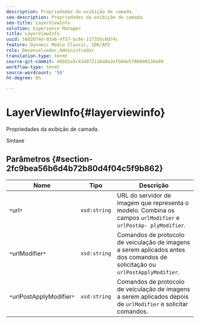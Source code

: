 ```yaml
---
description: Propriedades da exibição de camada.
seo-description: Propriedades da exibição de camada.
seo-title: LayerViewInfo
solution: Experience Manager
title: LayerViewInfo
uuid: 58d26f4d-03a6-4f57-bc8e-117355c0d74c
feature: Dynamic Media Classic, SDK/API
role: Desenvolvedor,Administrador
translation-type: tm+mt
source-git-commit: 469d1a5c43a972116a8a2efb0de5708800130a99
workflow-type: tm+mt
source-wordcount: '58'
ht-degree: 0%

---
```



# LayerViewInfo{#layerviewinfo}

Propriedades da exibição de camada.

Sintaxe

## Parâmetros {#section-2fc9bea56b6d4b72b80d4f04c5f9b862}

| Nome | Tipo | Descrição |
|---|---|---|
| `*`url`*` | `xsd:string` | URL do servidor de imagem que representa o modelo. Combina os campos `urlModifier` e `urlPostAp- plyModifier`. |
| `*`urlModifier`*` | `xsd:string` | Comandos de protocolo de veiculação de imagens a serem aplicados antes dos comandos de solicitação ou `urlPostApplyModifier`. |
| `*`urlPostApplyModifier`*` | `xsd:string` | Comandos de protocolo de veiculação de imagens a serem aplicados depois de `urlModifier` e solicitar comandos. |

